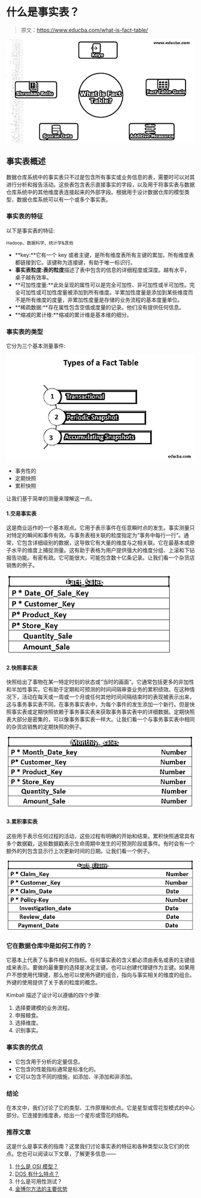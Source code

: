 # 什么是事实表？

> 原文：<https://www.educba.com/what-is-fact-table/>

![What is Fact Table](img/774a85e2c54bb5f22ec6a20549ecd40b.png)



## 事实表概述

数据仓库系统中的事实表只不过是包含所有事实或业务信息的表，需要时可以对其进行分析和报告活动。这些表包含表示直接事实的字段，以及用于将事实表与数据仓库系统中的其他维度表连接起来的外部字段。根据用于设计数据仓库的模型类型，数据仓库系统可以有一个或多个事实表。

### 事实表的特征

以下是事实表的特征:

<small>Hadoop、数据科学、统计学&其他</small>

*   **key:**它有一个 key 或者主键，是所有维度表所有主键的累加，所有维度表都链接到它。该键称为连接键，有助于唯一标识行。
*   **事实表粒度:表的粒度**描述了表中包含的信息的详细程度或深度。越有水平，桌子越有效率。
*   **可加性度量:**此处呈现的属性可以是完全可加性、非可加性或半可加性。完全可加性或可加性度量被添加到所有维度。半累加性度量是添加到某些维度而不是所有维度的度量，非累加性度量是存储的业务流程的基本度量单位。
*   **稀疏数据:**存在属性包含空值或度量的记录。他们没有提供任何信息。
*   **缩减的累计维:**缩减的累计维是基本维的细分。

### 事实表的类型

它分为三个基本测量事件:

![What is Fact1.4](img/62ac2847ab82e8fdbbccd077520273f3.png)



*   事务性的
*   定期快照
*   累积快照

让我们基于简单的测量来理解这一点。

#### 1.交易事实表

这是商业运作的一个基本观点。它用于表示事件在任意瞬时点的发生。事实测量只对特定的瞬间和事件有效。与事务表相关联的粒度指定为“事务中每行一行”。通常，它包含详细级别的数据，这导致它有大量的维度与之相关联。它在最基本或原子水平的维度上捕捉测量。这有助于表格为用户提供强大的维度分组、上滚和下钻报告功能。有密有疏。它可能很大，可能包含数十亿条记录。让我们看一个杂货店销售的例子。

![what is Fact -1.1](img/2655c2780da539ec382c26acf3df2562.png)



#### 2.快照事实表

快照给出了事物在某一特定时刻的状态或“当时的画面”。它通常包括更多的非加性和半加性事实。它有助于定期和可预测的时间间隔审查业务的累积绩效。在这种情况下，活动在每天或一周或一个月或任何其他时间间隔结束时的表现被表示出来，这与事务事实表不同，在事务事实表中，为每个事件的发生添加一个新行。但是快照事实表或定期快照依赖于事务事实表来获取事务事实表中的详细数据。定期快照表大部分是密集的，可以像事务事实表一样大。让我们看一个与事务事实表中相同的杂货店销售的定期快照的例子。

![what is Fact -1.2](img/d9f3759bbe1f5de2eb7119dd670ffb49.png)



#### 3.累积事实表

这些用于表示任何过程的活动，这些过程有明确的开始和结束。累积快照通常具有多个数据戳，这些数据戳表示生命周期中发生的可预测阶段或事件。有时会有一个额外的列包含显示行上次更新时间的日期。让我们看一个例子。

![Accumulating -1.3](img/3693e550d5b430ea5260f2ee239df069.png)



### 它在数据仓库中是如何工作的？

它基本上代表了与事件相关的指标。任何事实表的含义都必须由表名或表的主键组成来表示。要做的最重要的选择是决定主键。也可以创建代理键作为主键。如果用户不想使用代理键，那么他可以使用外键的组合，指向与事实相关的维度的组合。外键的使用提供了关于表的粒度的概念。

Kimball 描述了设计可以遵循的四个步骤:

1.  选择要建模的业务流程。
2.  申报粮食。
3.  选择维度。
4.  识别事实。

### 事实表的优点

*   它包含用于分析的定量信息。
*   它包含的性能指标通常是标准化的。
*   它可以包含不同的措施，如添加、半添加和非添加。

### 结论

在本文中，我们讨论了它的类型、工作原理和优点。它是星型或雪花型模式的中心部分。它连接到维度表，给出一个星形或雪花的结构。

### 推荐文章

这是什么是事实表的指南？这里我们讨论事实表的特征和各种类型以及它们的优点。您也可以阅读以下文章，了解更多信息——

1.  [什么是 OSI 模型？](https://www.educba.com/what-is-osi-model/)
2.  [DOS 有什么特点？](https://www.educba.com/what-is-dos/)
3.  什么是可用性测试？
4.  [金博尔方法的主要优势](https://www.educba.com/kimball-methodology/)





